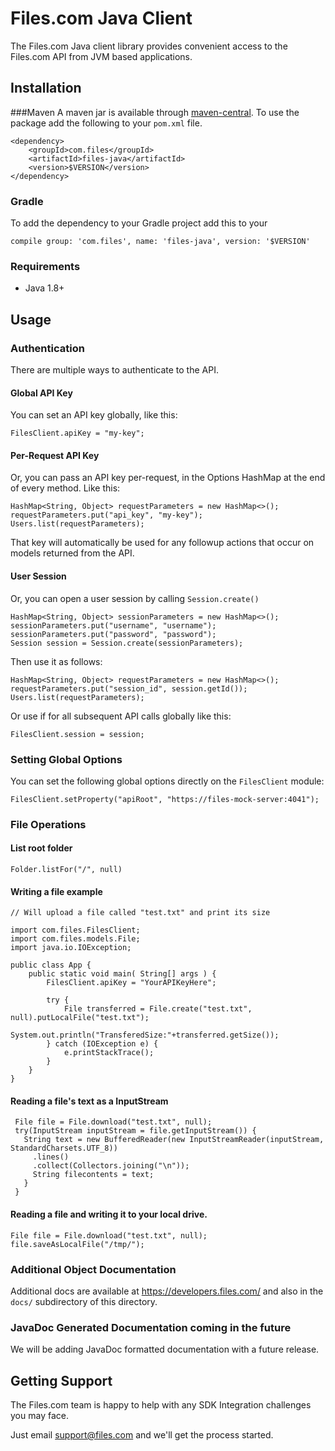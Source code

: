 # Files.com Java Client

The Files.com Java client library provides convenient access to the Files.com API from JVM based applications.


## Installation

###Maven
A maven jar is available through [maven-central](https://search.maven.org/).
To use the package add the following to your `pom.xml` file.

    <dependency>
        <groupId>com.files</groupId>
        <artifactId>files-java</artifactId>
        <version>$VERSION</version>
    </dependency>

### Gradle
To add the dependency to your Gradle project add this to your

    compile group: 'com.files', name: 'files-java', version: '$VERSION'

### Requirements

* Java 1.8+

## Usage

### Authentication

There are multiple ways to authenticate to the API.

#### Global API Key

You can set an API key globally, like this:

    FilesClient.apiKey = "my-key";

#### Per-Request API Key

Or, you can pass an API key per-request, in the Options HashMap at the end
of every method.  Like this:

    HashMap<String, Object> requestParameters = new HashMap<>();
    requestParameters.put("api_key", "my-key");
    Users.list(requestParameters);

That key will automatically be used for any followup actions that occur
on models returned from the API.


#### User Session

Or, you can open a user session by calling `Session.create()`

    HashMap<String, Object> sessionParameters = new HashMap<>();
    sessionParameters.put("username", "username");
    sessionParameters.put("password", "password");
    Session session = Session.create(sessionParameters);

Then use it as follows:

    HashMap<String, Object> requestParameters = new HashMap<>();
    requestParameters.put("session_id", session.getId());
    Users.list(requestParameters);

Or use if for all subsequent API calls globally like this:

    FilesClient.session = session;

### Setting Global Options

You can set the following global options directly on the `FilesClient` module:

    FilesClient.setProperty("apiRoot", "https://files-mock-server:4041");

### File Operations


#### List root folder


    Folder.listFor("/", null)


#### Writing a file example

    // Will upload a file called "test.txt" and print its size

    import com.files.FilesClient;
    import com.files.models.File;
    import java.io.IOException;

    public class App {
        public static void main( String[] args ) {
            FilesClient.apiKey = "YourAPIKeyHere";

            try {
                File transferred = File.create("test.txt", null).putLocalFile("test.txt");
                System.out.println("TransferedSize:"+transferred.getSize());
            } catch (IOException e) {
                e.printStackTrace();
            }
        }
    }

#### Reading a file's text as a InputStream

     File file = File.download("test.txt", null);
     try(InputStream inputStream = file.getInputStream()) {
       String text = new BufferedReader(new InputStreamReader(inputStream, StandardCharsets.UTF_8))
         .lines()
         .collect(Collectors.joining("\n"));
         String filecontents = text;
       }
     }

#### Reading a file and writing it to your local drive.

    File file = File.download("test.txt", null);
    file.saveAsLocalFile("/tmp/");


### Additional Object Documentation

Additional docs are available at https://developers.files.com/ and also
in the `docs/` subdirectory of this directory.


### JavaDoc Generated Documentation coming in the future

We will be adding JavaDoc formatted documentation with a future release.


## Getting Support

The Files.com team is happy to help with any SDK Integration challenges you
may face.

Just email support@files.com and we'll get the process started.

